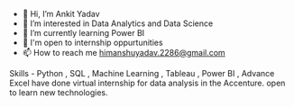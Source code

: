 - 👋 Hi, I’m Ankit Yadav
- 👀 I’m interested in Data Analytics and Data Science
- 🌱 I’m currently learning Power BI
- 💞 I'm open to internship oppurtunities
- 📫 How to reach me himanshuyadav.2286@gmail.com

Skills - Python , SQL , Machine Learning , Tableau , Power BI ,  Advance Excel
have done virtual internship for data analysis in the Accenture.
open to learn new technologies.

<!---
ankit-yadav2286/ankit-yadav2286 is a ✨ special ✨ repository because its `README.md` (this file) appears on your GitHub profile.
You can click the Preview link to take a look at your changes.
--->
